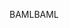 <span data-ttu-id="8b0f6-101">BAML</span><span class="sxs-lookup"><span data-stu-id="8b0f6-101">BAML</span></span>